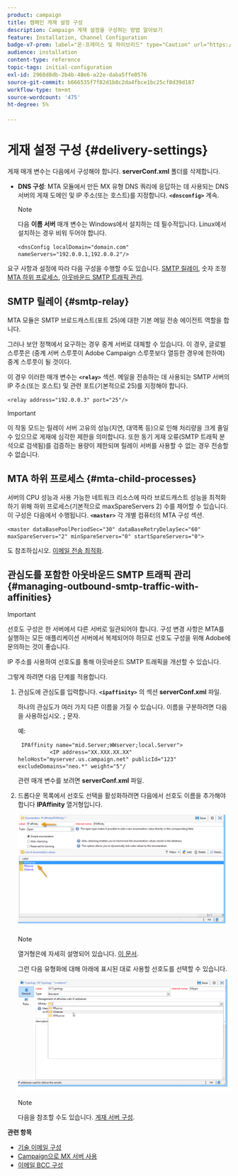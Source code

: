 ```yaml
---
product: campaign
title: 캠페인 게재 설정 구성
description: Campaign 게재 설정을 구성하는 방법 알아보기
feature: Installation, Channel Configuration
badge-v7-prem: label="온-프레미스 및 하이브리드" type="Caution" url="https://experienceleague.adobe.com/docs/campaign-classic/using/installing-campaign-classic/architecture-and-hosting-models/hosting-models-lp/hosting-models.html?lang=ko" tooltip="온-프레미스 및 하이브리드 배포에만 적용"
audience: installation
content-type: reference
topic-tags: initial-configuration
exl-id: 2968d8db-2b4b-48e6-a22e-daba5ffe0576
source-git-commit: b666535f7f82d1b8c2da4fbce1bc25cf8d39d187
workflow-type: tm+mt
source-wordcount: '475'
ht-degree: 5%

---
```


# 게재 설정 구성 {#delivery-settings}



게재 매개 변수는 다음에서 구성해야 합니다. **serverConf.xml** 폴더를 삭제합니다.

* **DNS 구성**: MTA 모듈에서 만든 MX 유형 DNS 쿼리에 응답하는 데 사용되는 DNS 서버의 게재 도메인 및 IP 주소(또는 호스트)를 지정합니다. **`<dnsconfig>`** 계속.

  >[!NOTE]
  >
  >다음 **이름 서버** 매개 변수는 Windows에서 설치하는 데 필수적입니다. Linux에서 설치하는 경우 비워 두어야 합니다.

  ```
  <dnsConfig localDomain="domain.com" nameServers="192.0.0.1,192.0.0.2"/>
  ```

요구 사항과 설정에 따라 다음 구성을 수행할 수도 있습니다. [SMTP 릴레이](#smtp-relay), 숫자 조정 [MTA 하위 프로세스](#mta-child-processes), [아웃바운드 SMTP 트래픽 관리](#managing-outbound-smtp-traffic-with-affinities).

## SMTP 릴레이 {#smtp-relay}

MTA 모듈은 SMTP 브로드캐스트(포트 25)에 대한 기본 메일 전송 에이전트 역할을 합니다.

그러나 보안 정책에서 요구하는 경우 중계 서버로 대체할 수 있습니다. 이 경우, 글로벌 스루풋은 (중계 서버 스루풋이 Adobe Campaign 스루풋보다 열등한 경우에 한하여) 중계 스루풋이 될 것이다.

이 경우 이러한 매개 변수는 **`<relay>`** 섹션. 메일을 전송하는 데 사용되는 SMTP 서버의 IP 주소(또는 호스트) 및 관련 포트(기본적으로 25)를 지정해야 합니다.

```
<relay address="192.0.0.3" port="25"/>
```

>[!IMPORTANT]
>
>이 작동 모드는 릴레이 서버 고유의 성능(지연, 대역폭 등)으로 인해 처리량을 크게 줄일 수 있으므로 게재에 심각한 제한을 의미합니다. 또한 동기 게재 오류(SMTP 트래픽 분석으로 검색됨)를 검증하는 용량이 제한되며 릴레이 서버를 사용할 수 없는 경우 전송할 수 없습니다.

## MTA 하위 프로세스 {#mta-child-processes}

서버의 CPU 성능과 사용 가능한 네트워크 리소스에 따라 브로드캐스트 성능을 최적화하기 위해 하위 프로세스(기본적으로 maxSpareServers 2) 수를 제어할 수 있습니다. 이 구성은 다음에서 수행됩니다. **`<master>`** 각 개별 컴퓨터의 MTA 구성 섹션.

```
<master dataBasePoolPeriodSec="30" dataBaseRetryDelaySec="60" maxSpareServers="2" minSpareServers="0" startSpareServers="0">
```

도 참조하십시오. [이메일 전송 최적화](../../installation/using/email-deliverability.md#email-sending-optimization).

## 관심도를 포함한 아웃바운드 SMTP 트래픽 관리 {#managing-outbound-smtp-traffic-with-affinities}

>[!IMPORTANT]
>
>선호도 구성은 한 서버에서 다른 서버로 일관되어야 합니다. 구성 변경 사항은 MTA를 실행하는 모든 애플리케이션 서버에서 복제되어야 하므로 선호도 구성을 위해 Adobe에 문의하는 것이 좋습니다.

IP 주소를 사용하여 선호도를 통해 아웃바운드 SMTP 트래픽을 개선할 수 있습니다.

그렇게 하려면 다음 단계를 적용합니다.

1. 관심도에 관심도를 입력합니다. **`<ipaffinity>`** 의 섹션 **serverConf.xml** 파일.

   하나의 관심도가 여러 가지 다른 이름을 가질 수 있습니다. 이름을 구분하려면 다음을 사용하십시오. **;** 문자.

   예:

   ```
    IPAffinity name="mid.Server;WWserver;local.Server">
             <IP address="XX.XXX.XX.XX" heloHost="myserver.us.campaign.net" publicId="123" excludeDomains="neo.*" weight="5"/
   ```

   관련 매개 변수를 보려면 **serverConf.xml** 파일.

1. 드롭다운 목록에서 선호도 선택을 활성화하려면 다음에서 선호도 이름을 추가해야 합니다 **IPAffinity** 열거형입니다.

   ![](assets/ipaffinity_enum.png)

   >[!NOTE]
   >
   >열거형은에 자세히 설명되어 있습니다. [이 문서](../../platform/using/managing-enumerations.md).

   그런 다음 유형화에 대해 아래에 표시된 대로 사용할 선호도를 선택할 수 있습니다.

   ![](assets/ipaffinity_typology.png)

   >[!NOTE]
   >
   >다음을 참조할 수도 있습니다. [게재 서버 구성](../../installation/using/email-deliverability.md#delivery-server-configuration).

**관련 항목**
* [기술 이메일 구성](email-deliverability.md)
* [Campaign으로 MX 서버 사용](using-mx-servers.md)
* [이메일 BCC 구성](email-archiving.md)
